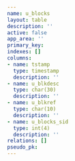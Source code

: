 ```yaml
---
name: u_blocks
layout: table
description: ''
active: false
app_area: ''
primary_key: 
indexes: []
columns:
- name: tstamp
  type: timestamp
  description: ''
- name: u_blkdesc
  type: char(30)
  description: ''
- name: u_blkref
  type: char(10)
  description: ''
- name: u_blocks_sid
  type: int(4)
  description: ''
relations: []
pseudo_pk: 
---
```


